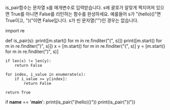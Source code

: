 is_pair함수는 문자열 s를 매개변수로 입력받습니다.
s에 괄호가 알맞게 짝지어져 있으면 True를 아니면 False를 리턴하는 함수를 완성하세요.
예를들어 s가 "(hello)()"면 True이고, ")("이면 False입니다.
s가 빈 문자열("")인 경우는 없습니다.



import re

def is_pair(s):
    print([m.start() for m in re.finditer("\(", s)])
    print([m.start() for m in re.finditer("\)", s)])
    x = [m.start() for m in re.finditer("\(", s)]
    y = [m.start() for m in re.finditer("\)", s)]

    if len(x) != len(y):
        return False

    for index, i_value in enumerate(x):
        if i_value >= y[index]:
            return False

    return True



if __name__ == '__main__':
    print(is_pair("(hello)()"))
    print(is_pair(")("))

